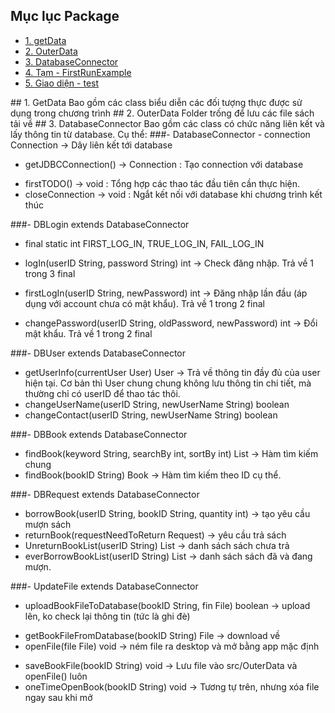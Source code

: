 <a name="ve-dau-trang"/>

## Mục lục Package
* [1. getData](#getData)
* [2. OuterData](#OuterData)
* [3. DatabaseConnector](#DatabaseConnector)
* [4. Tạm - FirstRunExample](#...)
* [5. Giao diện - test](#...)

<a name = "getData"/>
## 1. GetData
Bao gồm các class biểu diễn các đối tượng thực được sử dụng trong chương trình


<a name = "OuterData" />
## 2. OuterData
Folder trống <empty> để lưu các file sách tải về 


<a name = "DatabaseConnector" />
## 3. DatabaseConnector
Bao gồm các class có chức năng liên kết và lấy thông tin từ database.
Cụ thể:
###- DatabaseConnector 
- connection Connection -> Dây liên kết tới database

- getJDBCConnection() -> Connection : Tạo connection với database
+ firstTODO() -> void : Tổng hợp các thao tác đầu tiên cần thực hiện.
+ closeConnection -> void : Ngắt kết nối với database khi chương trình kết thúc


###- DBLogin extends DatabaseConnector
+ final static int FIRST_LOG_IN, TRUE_LOG_IN, FAIL_LOG_IN

+ logIn(userID String, password String) int -> Check đăng nhập. Trả về 1 trong 3 final
+ firstLogIn(userID String, newPassword) int -> Đăng nhập lần đầu (áp dụng với account chưa có mật khẩu). Trả về 1 trong 2 final
+ changePassword(userID String, oldPassword, newPassword) int -> Đổi mật khẩu. Trả về 1 trong 2 final


###- DBUser extends DatabaseConnector
+ getUserInfo(currentUser User) User -> Trả về thông tin đầy đủ của user hiện tại. Cơ bản thì User chung chung không lưu thông tin chi tiết, mà thường chỉ có userID để thao tác thôi.
+ changeUserName(userID String, newUserName String) boolean
+ changeContact(userID String, newUserName String) boolean
	 	

###- DBBook  extends DatabaseConnector
+ findBook(keyword String, searchBy int, sortBy int) List<Book> -> Hàm tìm kiếm chung
+ findBook(bookID String) Book -> Hàm tìm kiếm theo ID cụ thể.


###- DBRequest extends DatabaseConnector
+ borrowBook(userID String, bookID String, quantity int) -> tạo yêu cầu mượn sách
+ returnBook(requestNeedToReturn Request) -> yêu cầu trả sách
+ UnreturnBookList(userID String) List<Book> -> danh sách sách chưa trả
+ everBorrowBookList(userID String) List<Book> -> danh sách sách đã và đang mượn.


###- UpdateFile extends DatabaseConnector
+ uploadBookFileToDatabase(bookID String, fin File) boolean -> upload lên, ko check lại thông tin (tức là ghi đè)
- getBookFileFromDatabase(bookID String) File -> download về
- openFile(file File) void -> ném file ra desktop và mở bằng app mặc định
+ saveBookFile(bookID String) void -> Lưu file vào src/OuterData và openFile() luôn
+ oneTimeOpenBook(bookID String) void -> Tương tự trên, nhưng xóa file ngay sau khi mở







		

